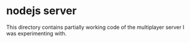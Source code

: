 # nodejs server

This directory contains partially working code of the multiplayer server I was experimenting with.
